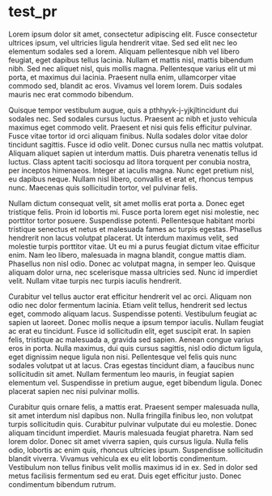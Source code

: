 # test_pr

Lorem ipsum dolor sit amet, consectetur adipiscing elit. Fusce consectetur ultrices ipsum, vel ultricies ligula hendrerit vitae. Sed sed elit nec leo elementum sodales sed a lorem. Aliquam pellentesque nibh vel libero feugiat, eget dapibus tellus lacinia. Nullam et mattis nisl, mattis bibendum nibh. Sed nec aliquet nisl, quis mollis magna. Pellentesque varius elit ut mi porta, et maximus dui lacinia. Praesent nulla enim, ullamcorper vitae commodo sed, blandit ac eros. Vivamus vel lorem lorem. Duis sodales mauris nec erat commodo bibendum.

Quisque tempor vestibulum augue, quis a pthhyyk-j-yjkjltincidunt dui sodales nec. Sed sodales cursus luctus. Praesent ac nibh et justo vehicula maximus eget commodo velit. Praesent et nisi quis felis efficitur pulvinar. Fusce vitae tortor id orci aliquam finibus. Nulla sodales dolor vitae dolor tincidunt sagittis. Fusce id odio velit. Donec cursus nulla nec mattis volutpat. Aliquam aliquet sapien ut interdum mattis. Duis pharetra venenatis tellus id luctus. Class aptent taciti sociosqu ad litora torquent per conubia nostra, per inceptos himenaeos. Integer at iaculis magna. Nunc eget pretium nisl, eu dapibus neque. Nullam nisl libero, convallis et erat et, rhoncus tempus nunc. Maecenas quis sollicitudin tortor, vel pulvinar felis.

Nullam dictum consequat velit, sit amet mollis erat porta a. Donec eget tristique felis. Proin id lobortis mi. Fusce porta lorem eget nisi molestie, nec porttitor tortor posuere. Suspendisse potenti. Pellentesque habitant morbi tristique senectus et netus et malesuada fames ac turpis egestas. Phasellus hendrerit non lacus volutpat placerat. Ut interdum maximus velit, sed molestie turpis porttitor vitae. Ut eu mi a purus feugiat dictum vitae efficitur enim. Nam leo libero, malesuada in magna blandit, congue mattis diam. Phasellus non nisl odio. Donec ac volutpat magna, in semper leo. Quisque aliquam dolor urna, nec scelerisque massa ultricies sed. Nunc id imperdiet velit. Nullam vitae turpis nec turpis iaculis hendrerit.

Curabitur vel tellus auctor erat efficitur hendrerit vel ac orci. Aliquam non odio nec dolor fermentum lacinia. Etiam velit tellus, hendrerit sed lectus eget, commodo aliquam lacus. Suspendisse potenti. Vestibulum feugiat ac sapien ut laoreet. Donec mollis neque a ipsum tempor iaculis. Nullam feugiat ac erat eu tincidunt. Fusce id sollicitudin elit, eget suscipit erat. In sapien felis, tristique ac malesuada a, gravida sed sapien. Aenean congue varius eros in porta. Nulla maximus, dui quis cursus sagittis, nisl odio dictum ligula, eget dignissim neque ligula non nisi. Pellentesque vel felis quis nunc sodales volutpat ut at lacus. Cras egestas tincidunt diam, a faucibus nunc sollicitudin sit amet. Nullam fermentum leo mauris, in feugiat sapien elementum vel. Suspendisse in pretium augue, eget bibendum ligula. Donec placerat sapien nec nisi pulvinar mollis.

Curabitur quis ornare felis, a mattis erat. Praesent semper malesuada nulla, sit amet interdum nisl dapibus non. Nulla fringilla finibus leo, non volutpat turpis sollicitudin quis. Curabitur pulvinar vulputate dui eu molestie. Donec aliquam tincidunt imperdiet. Mauris malesuada feugiat pharetra. Nam sed lorem dolor. Donec sit amet viverra sapien, quis cursus ligula. Nulla felis odio, lobortis ac enim quis, rhoncus ultricies ipsum. Suspendisse sollicitudin blandit viverra. Vivamus vehicula ex eu elit lobortis condimentum. Vestibulum non tellus finibus velit mollis maximus id in ex. Sed in dolor sed metus facilisis fermentum sed eu erat. Duis eget efficitur justo. Donec condimentum bibendum rutrum. 
